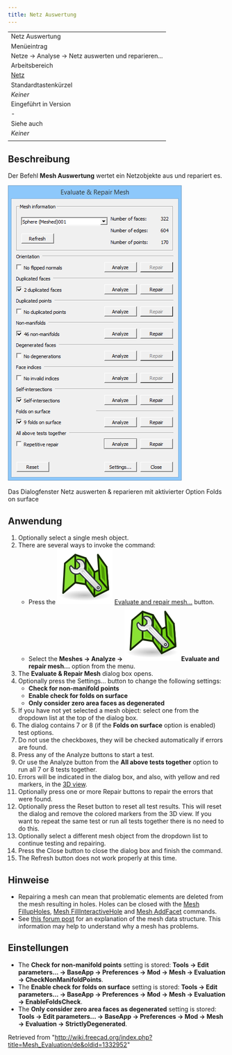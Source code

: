 ```yaml
---
title: Netz Auswertung
---
```


|                                                    |
| -------------------------------------------------- |
| Netz Auswertung                                    |
| Menüeintrag                                        |
| Netze → Analyse → Netz auswerten und reparieren... |
| Arbeitsbereich                                     |
| [Netz](/Mesh_Workbench/de "Mesh Workbench/de")     |
| Standardtastenkürzel                               |
| _Keiner_                                           |
| Eingeführt in Version                              |
| -                                                  |
| Siehe auch                                         |
| _Keiner_                                           |
|                                                    |

## Beschreibung

Der Befehl **Mesh Auswertung** wertet ein Netzobjekte aus und repariert es.

![](/src/assets/images/Mesh_Evaluation_dialog.png)

Das Dialogfenster Netz auswerten & reparieren mit aktivierter Option Folds on surface

## Anwendung

1. Optionally select a single mesh object.
2. There are several ways to invoke the command:
   - Press the ![](/src/assets/images/Mesh_Evaluation.svg) [Evaluate and repair mesh...](/Mesh_Evaluation "Mesh Evaluation") button.
   - Select the **Meshes → Analyze → ![](/src/assets/images/Mesh_Evaluation.svg) Evaluate and repair mesh...** option from the menu.
3. The **Evaluate & Repair Mesh** dialog box opens.
4. Optionally press the Settings... button to change the following settings:
   - **Check for non-manifold points**
   - **Enable check for folds on surface**
   - **Only consider zero area faces as degenerated**
5. If you have not yet selected a mesh object: select one from the dropdown list at the top of the dialog box.
6. The dialog contains 7 or 8 (if the **Folds on surface** option is enabled) test options.
7. Do not use the checkboxes, they will be checked automatically if errors are found.
8. Press any of the Analyze buttons to start a test.
9. Or use the Analyze button from the **All above tests together** option to run all 7 or 8 tests together.
10. Errors will be indicated in the dialog box, and also, with yellow and red markers, in the [3D view](/3D_view "3D view").
11. Optionally press one or more Repair buttons to repair the errors that were found.
12. Optionally press the Reset button to reset all test results. This will reset the dialog and remove the colored markers from the 3D view. If you want to repeat the same test or run all tests together there is no need to do this.
13. Optionally select a different mesh object from the dropdown list to continue testing and repairing.
14. Press the Close button to close the dialog box and finish the command.
15. The Refresh button does not work properly at this time.

## Hinweise

- Repairing a mesh can mean that problematic elements are deleted from the mesh resulting in holes. Holes can be closed with the [Mesh FillupHoles](/Mesh_FillupHoles "Mesh FillupHoles"), [Mesh FillInteractiveHole](/Mesh_FillInteractiveHole "Mesh FillInteractiveHole") and [Mesh AddFacet](/Mesh_AddFacet "Mesh AddFacet") commands.
- See [this forum post](https://forum.freecadweb.org/viewtopic.php?f=3&p=533252#p533252) for an explanation of the mesh data structure. This information may help to understand why a mesh has problems.

## Einstellungen

- The **Check for non-manifold points** setting is stored: **Tools → Edit parameters... → BaseApp → Preferences → Mod → Mesh → Evaluation → CheckNonManifoldPoints**.
- The **Enable check for folds on surface** setting is stored: **Tools → Edit parameters... → BaseApp → Preferences → Mod → Mesh → Evaluation → EnableFoldsCheck**.
- The **Only consider zero area faces as degenerated** setting is stored: **Tools → Edit parameters... → BaseApp → Preferences → Mod → Mesh → Evaluation → StrictlyDegenerated**.

Retrieved from "<http://wiki.freecad.org/index.php?title=Mesh_Evaluation/de&oldid=1332952>"
